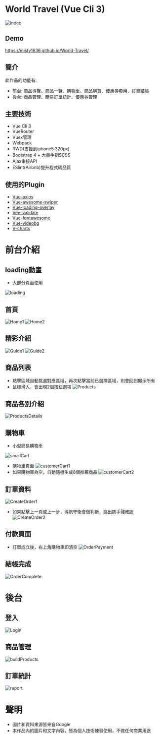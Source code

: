 # World Travel (Vue Cli 3)
![index](https://user-images.githubusercontent.com/47848363/57911507-8ad55e00-78ba-11e9-8971-9b47afcb7d71.png)
## Demo  
https://misty1636.github.io/World-Travel/
## 簡介
此作品的功能有:
+ 前台: 商品導覽、商品一覽、購物車、商品購買、優惠券套用、訂單結帳
+ 後台: 商品管理、簡易訂單統計、優惠券管理
## 主要技術
+ Vue Cli 3
+ VueRouter
+ Vuex管理
+ Webpack
+ RWD(支援到iphone5 320px)
+ Bootstrap 4 + 大量手刻SCSS
+ Ajax串接API
+ ESlint(Airbnb)提升程式碼品質
## 使用的Plugin
+ [Vue-axios](https://www.npmjs.com/package/vue-axios)
+ [Vue-awesome-swiper](https://github.com/surmon-china/vue-awesome-swiper)
+ [Vue-loading-overlay](https://github.com/ankurk91/vue-loading-overlay)
+ [Vee-validate](https://baianat.github.io/vee-validate/)
+ [Vue-fontawesome](https://fontawesome.com/how-to-use/on-the-web/using-with/vuejs)
+ [Vue-videobg](https://github.com/pespantelis/vue-videobg)
+ [V-charts](https://v-charts.js.org/#/)
# 前台介紹
## loading動畫
+ 大部分頁面使用

![loading](https://user-images.githubusercontent.com/47848363/57913243-bfe3af80-78be-11e9-8022-5461d53d72a4.gif)
## 首頁
![Home1](https://user-images.githubusercontent.com/47848363/57911507-8ad55e00-78ba-11e9-8971-9b47afcb7d71.png)
![Home2](https://user-images.githubusercontent.com/47848363/57916114-c6752580-78c4-11e9-951a-9a34bbd7a044.png)
## 精彩介紹
![Guide1](https://user-images.githubusercontent.com/47848363/57918594-ab58e480-78c9-11e9-8df3-2828c7c2b9ea.png)
![Guide2](https://user-images.githubusercontent.com/47848363/57916717-0983c880-78c6-11e9-9ac2-d7851782b7a8.png)
## 商品列表
+ 點擊區域自動挑選對應區域，再次點擊當前已選擇區域，則會回到顯示所有
+ 鼠標滑入，會出現2個按鈕選項
![Products](https://user-images.githubusercontent.com/47848363/57916402-5c10b500-78c5-11e9-9b14-14c7e80d87db.png)
## 商品各別介紹
![ProductsDetails](https://user-images.githubusercontent.com/47848363/57916403-5c10b500-78c5-11e9-8be2-f28ec8129d96.png)
## 購物車
+ 小型簡易購物車

![smallCart](https://user-images.githubusercontent.com/47848363/57918783-07bc0400-78ca-11e9-859a-4d5df9b40d15.png)
+ 購物車頁面
![customerCart1](https://user-images.githubusercontent.com/47848363/57916406-5c10b500-78c5-11e9-82b4-12d6b3255fd6.png)
+ 如果購物車為空，自動隨機生成8個推薦商品
![customerCart2](https://user-images.githubusercontent.com/47848363/57916405-5c10b500-78c5-11e9-8840-c90b8990f548.png)
## 訂單資料
![CreateOrder1](https://user-images.githubusercontent.com/47848363/57916407-5ca94b80-78c5-11e9-83b8-29d9cb82ad30.png)
+ 如果點擊上一頁或上一步，導航守衛會做判斷，跳出防手殘確認
![CreateOrder2](https://user-images.githubusercontent.com/47848363/57916408-5ca94b80-78c5-11e9-9624-5b58ce54c274.png)
## 付款頁面
+ 訂單成立後，右上角購物車即清空
![OrderPayment](https://user-images.githubusercontent.com/47848363/57916409-5ca94b80-78c5-11e9-89c6-37d92a4f5c3b.png)
## 結帳完成
![OrderComplete](https://user-images.githubusercontent.com/47848363/57916410-5d41e200-78c5-11e9-9dc0-17dd44ec369c.png)
# 後台
## 登入
![Login](https://user-images.githubusercontent.com/47848363/57916412-5d41e200-78c5-11e9-9547-d96b3bd09e83.png)
## 商品管理
![buildProducts](https://user-images.githubusercontent.com/47848363/57923779-d2b5ae80-78d5-11e9-83e8-f4d82e2b8d14.png)
## 訂單統計
![report](https://user-images.githubusercontent.com/47848363/57942924-46bb7b00-7905-11e9-9b58-fb5a41a8bf48.png)
# 聲明
+ 圖片和資料來源皆來自Google
+ 本作品內的圖片和文字內容，皆為個人技術練習使用，不做任何商業用途
